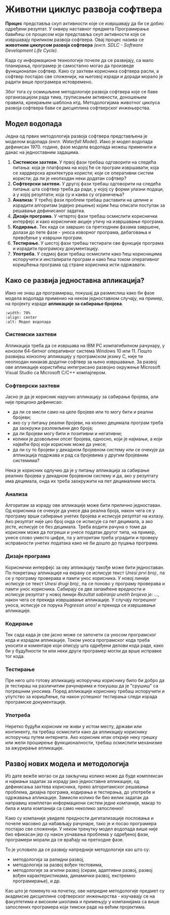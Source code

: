 # Животни циклус развоја софтвера

**Процес** представља скуп активности које се извршавају да би се добио
одређени резултат. У оквиру наставног предмета Програмирање бавићеш се процесом
који представља скуп активности које се извршавају приликом развоја софтвера.
Овај процес назива се **животним циклусом развоја софтвера**
*(енгл. SDLC - Software Development Life Cycle)*.

Када су информационе технологије почеле да се развијају, са мало планирања,
програмер је самостално могао да произведе функционалан софтвер. Како су
захтеви корисника софтвера расли, а софтвер постајао све сложенији, на његовој
изради и доради морало је радити више програмера истовремено.

Због тога су осмишљене методологије развоја софтвера које се баве организацијом
рада тима, груписањем активности, доношењем правила, креирањем шаблона итд.
Методологијама животног циклуса развоја софтвера бави се дисциплина софтверског
инжењерства.

## Модел водопада

Једна од првих методологија развоја софтвера представљена је моделом водопада
*(енгл. Waterfall Model)*. Иако је модел водопада дефинисан 1970. године, фазе
модела водопада можеш применити и данас на једноставним задацима.

1. **Системски захтеви.** У првој фази требаш одговорити на следећа питања:
која је платформа на којој ће се програм извршавати; која се хардверска
архитектура користи; који се оперативни систем користи; да ли је неопходан
неки додатан софтвер?
2. **Софтверски захтеви.** У другој фази требаш одговорити на следећа питања:
шта софтвер треба да ради, у којој су форми улазни подаци, а у којој резултати;
која су и каква су ограничења?
3. **Анализа:** У трећој фази проблем требаш раставити на целине и израдити
алгоритам (идејно решење) којим ћеш описати поступак за решавање дефинисаног
задатка.
4. **Дизајн програма.** У четвртој фази требаш осмислити кориснички интерфејс
и како корисничке акције утичу на извршавање програма.
5. **Кодирање.** Тек када си завршио са претходним фазама завршене, долази до
пете фазе - уноса изворног програма, дебаговања и превођење у извршни програм.
6. **Тестирање.** У шестој фази требаш тестирати све функције програма и
израдити програмску документацију.
7. **Употреба.** У седмој фази требаш осмислити како ћеш корисницима испоручити
и инсталирати програм и како ћеш током оперативног коришћења програма од стране
корисника исти одржавати.

## Како се развија једноставна апликација?

Иако не знаш да програмираш, покушај да размислиш како би фазе модела водопада
применио на неком једноставном случају, на пример, на пројекту израде
**апликације за сабирање бројева**.

```{image} images/waterfall.png
:width: 70%
:align: center
:alt: Модел водопада
```

### Системски захтеви

Апликација треба да се извршава на IBM PC компатибилном рачунару, у конзоли
64-битног оперативног система Windows 10 или 11. Пошто развијаш конзолну
апликацију у програмском језику C, није ти неопходан никакав додатни софтвер за
њено извршавање. За развој ове апликације користићеш интегрисано развојно
окружење Microsoft Visual Studio са Microsoft C/C++ компајлером.

### Софтверски захтеви

Јасно је да је корисник наручио апликацију за сабирање бројева, али није
прецизно дефинисао:

- да ли се мисли само на целе бројеве или то могу бити и реални бројеви;
- ако су у питању реални бројеви, на колико децимала програм треба да заокружи
разломљени део броја;
- да ли бројеви могу бити и позитивни и негативни;
- колики је дозвољени опсег бројева, односно, који је најмањи, а који највећи
број који корисник може да унесе;
- да ли су то бројеви у декадном бројевном систему или се очекује да апликација
подржава и рад са бројевима у другим бројевним системима?

Нека је корисник одлучио да је у питању апликација за сабирање реалних бројева
у декадном бројевном систему и да, ако у резултату има децимала, онда их треба
заокружити на пет децималним места.

### Анализа

Алгоритам за израду ове апликације може бити прилично једноставан. Од корисника
се очекује да унесе два реална броја, након чега се у програму врши сабирање
унетих бројева и исписује резултат на излазу. Ако резултат није цео број онда
се исписује са пет децимала, а ако јесте, исписује се без децимала. Треба
водити рачуна о томе да корисник може да погреши и унесе податак другог типа,
на пример, унесе слово уместо цифре, па у алгоритам треба уградити и проверу
исправности унетих података како не би дошло до пуцања програма.

### Дизајн програма

Кориснички интерфејс за ову апликацију такође може бити једноставан. По
покретању апликације на екрану се исписује текст *Unesi prvi broj:*, па се у
програму проверава и памти унос корисника. У новој линији исписује се текст
*Unesi drugi broj:*, па се поново у програму проверава и памти унос корисника.
Сабирају се две запамћене вредности и исписује резултат у новој линији
*Rezultat sabiranja unetih brojeva je: ...*, након чега се прекида извршавање
апликације. У случају погрешног уноса, исписује се порука *Pogresan unos!* и
прекида се извршавање апликације.

### Кодирање

Тек сада када је све јасно може се започети са уносом програмског кода и
израдом апликације. Током уноса програмског кода треба уносити и коментаре
који описују шта одређени делови кода раде, како би у будућности ти или неки
други програмер могли да врше исправке тог кода.

### Тестирање

Пре него што готову апликацију испоручиш кориснику било би добро да је тестираш
на различитим рачунарима и покушаш да је "срушиш" са погрешним уносима. Поред
апликације кориснику требаш испоручити и упутство за коришћење, па након
успешног тестирања следи израда програмске документације.

### Употреба

Неретко будући корисник не живи у истом месту, држави или континенту, па
требаш осмислити како да апликацију кориснику испоручиш путем интернета. Ако
корисник ипак открије неку грешку или жели проширење функционалности, требаш
осмислити механизме за ажурирање апликације.

## Развој нових модела и методологија

Из дате вежбе могао си да закључиш колико може да буде комплексан и најмањи
задатак за израду јако једноставне апликације, од дефинисања захтева корисника,
преко алгоритамског решавања проблема, дизајна програма, кодирања и тестирања,
до употребе и одржавања апликације. Замисли колико би био велик задатак да
направиш комплетан информациони систем једне компаније, макар то била и мала
компанија са само неколико запослених!

Како су компаније увиделе предности дигитализације пословања и почеле масовно
да набављају рачунаре, тако је и посао програмера постајао све сложенији. У
неком тренутку модел водопада више није био ефикасан јер су након уочавања
проблема у одређеној фази, програмери морали да се враћају на претходне фазе.

То је условило да се развију напредније методологије као што су:

- методологија за рапидни развој,
- методологија за развој вођен тестовима,
- методологије за агилни развој (скрам, адаптивни развој, развој вођен
карактеристикама, динамички развој, екстремно програмирање), и др.

Као што је поменуто на почетку, ове напредне методологије предмет су академске
дисциплине софтверског инжењерства - изучавају се на факултетима и високим
школама и примењују у компанијама са више запослених програмера који тимски
раде на већим пројектима.

